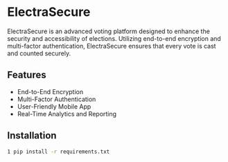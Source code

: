 # ElectraSecure

ElectraSecure is an advanced voting platform designed to enhance the security and accessibility of elections. Utilizing end-to-end encryption and multi-factor authentication, ElectraSecure ensures that every vote is cast and counted securely.

## Features
- End-to-End Encryption
- Multi-Factor Authentication
- User-Friendly Mobile App
- Real-Time Analytics and Reporting

## Installation
```bash
1 pip install -r requirements.txt
```
